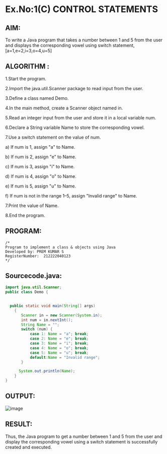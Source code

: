 # Ex.No:1(C) CONTROL STATEMENTS

## AIM:
To write a Java program that takes a number between 1 and 5 from the user and displays the corresponding vowel using switch statement,[a=1,e=2,i=3,o=4,u=5]

## ALGORITHM :
1.Start the program.

2.Import the java.util.Scanner package to read input from the user.

3.Define a class named Demo.

4.In the main method, create a Scanner object named in.

5.Read an integer input from the user and store it in a local variable num.

6.Declare a String variable Name to store the corresponding vowel.

7.Use a switch statement on the value of num.

  a) If num is 1, assign "a" to Name.
  
  b) If num is 2, assign "e" to Name.
 
  c) If num is 3, assign "i" to Name.
  
  d) If num is 4, assign "o" to Name.
  
  e) If num is 5, assign "u" to Name.
  
  f) If num is not in the range 1–5, assign "Invalid range" to Name.

7.Print the value of Name.

8.End the program.

## PROGRAM:
 ```
/*
Program to implement a class & objects using Java
Developed by: PREM KUMAR S
RegisterNumber:  212222040123
*/
```

## Sourcecode.java:
```java
import java.util.Scanner;
public class Demo {

    
  public static void main(String[] args)
    {
	   Scanner in = new Scanner(System.in);
       int num = in.nextInt();
       String Name = "";
       switch (num) {
           case 1: Name = "a"; break;
           case 2: Name = "e"; break;
           case 3: Name = "i"; break;
           case 4: Name = "o"; break;
           case 5: Name = "u"; break;
           default:Name = "Invalid range";
       }

      System.out.println(Name);
    }
}

```
## OUTPUT:

![image](https://github.com/user-attachments/assets/ee5e3a12-0243-4554-a007-fa9910c1cc42)

## RESULT:
Thus, the Java program to get a number between 1 and 5 from the user and display the corresponding vowel using a switch statement is successfully created and executed.
